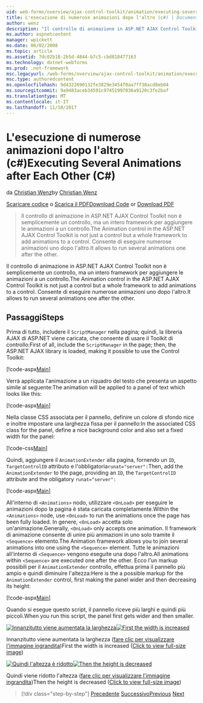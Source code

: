 ```yaml
---
uid: web-forms/overview/ajax-control-toolkit/animation/executing-several-animations-after-each-other-cs
title: L'esecuzione di numerose animazioni dopo l'altro (c#) | Documenti Microsoft
author: wenz
description: "Il controllo di animazione in ASP.NET AJAX Control Toolkit non è semplicemente un controllo, ma un intero framework per aggiungere le animazioni a un controllo. Consente di eseguire severa..."
ms.author: aspnetcontent
manager: wpickett
ms.date: 06/02/2008
ms.topic: article
ms.assetid: 7dc02b18-2b5d-4844-b7c5-cbd818477163
ms.technology: dotnet-webforms
ms.prod: .net-framework
msc.legacyurl: /web-forms/overview/ajax-control-toolkit/animation/executing-several-animations-after-each-other-cs
msc.type: authoredcontent
ms.openlocfilehash: 9d4322690132fe3829e3454f0aa7ff38acd8eb04
ms.sourcegitcommit: 9a9483aceb34591c97451997036a9120c3fe2baf
ms.translationtype: MT
ms.contentlocale: it-IT
ms.lasthandoff: 11/10/2017
---
```

<a name="executing-several-animations-after-each-other-c"></a><span data-ttu-id="577e3-104">L'esecuzione di numerose animazioni dopo l'altro (c#)</span><span class="sxs-lookup"><span data-stu-id="577e3-104">Executing Several Animations after Each Other (C#)</span></span>
====================
<span data-ttu-id="577e3-105">da [Christian Wenz](https://github.com/wenz)</span><span class="sxs-lookup"><span data-stu-id="577e3-105">by [Christian Wenz](https://github.com/wenz)</span></span>

<span data-ttu-id="577e3-106">[Scaricare codice](http://download.microsoft.com/download/f/9/a/f9a26acd-8df4-4484-8a18-199e4598f411/Animation3.cs.zip) o [Scarica il PDF](http://download.microsoft.com/download/6/7/1/6718d452-ff89-4d3f-a90e-c74ec2d636a3/animation3CS.pdf)</span><span class="sxs-lookup"><span data-stu-id="577e3-106">[Download Code](http://download.microsoft.com/download/f/9/a/f9a26acd-8df4-4484-8a18-199e4598f411/Animation3.cs.zip) or [Download PDF](http://download.microsoft.com/download/6/7/1/6718d452-ff89-4d3f-a90e-c74ec2d636a3/animation3CS.pdf)</span></span>

> <span data-ttu-id="577e3-107">Il controllo di animazione in ASP.NET AJAX Control Toolkit non è semplicemente un controllo, ma un intero framework per aggiungere le animazioni a un controllo.</span><span class="sxs-lookup"><span data-stu-id="577e3-107">The Animation control in the ASP.NET AJAX Control Toolkit is not just a control but a whole framework to add animations to a control.</span></span> <span data-ttu-id="577e3-108">Consente di eseguire numerose animazioni uno dopo l'altro.</span><span class="sxs-lookup"><span data-stu-id="577e3-108">It allows to run several animations one after the other.</span></span>


<span data-ttu-id="577e3-109">Il controllo di animazione in ASP.NET AJAX Control Toolkit non è semplicemente un controllo, ma un intero framework per aggiungere le animazioni a un controllo.</span><span class="sxs-lookup"><span data-stu-id="577e3-109">The Animation control in the ASP.NET AJAX Control Toolkit is not just a control but a whole framework to add animations to a control.</span></span> <span data-ttu-id="577e3-110">Consente di eseguire numerose animazioni uno dopo l'altro.</span><span class="sxs-lookup"><span data-stu-id="577e3-110">It allows to run several animations one after the other.</span></span>

## <a name="steps"></a><span data-ttu-id="577e3-111">Passaggi</span><span class="sxs-lookup"><span data-stu-id="577e3-111">Steps</span></span>

<span data-ttu-id="577e3-112">Prima di tutto, includere il `ScriptManager` nella pagina; quindi, la libreria AJAX di ASP.NET viene caricata, che consente di usare il Toolkit di controllo:</span><span class="sxs-lookup"><span data-stu-id="577e3-112">First of all, include the `ScriptManager` in the page; then, the ASP.NET AJAX library is loaded, making it possible to use the Control Toolkit:</span></span>

[!code-aspx[Main](executing-several-animations-after-each-other-cs/samples/sample1.aspx)]

<span data-ttu-id="577e3-113">Verrà applicata l'animazione a un riquadro del testo che presenta un aspetto simile al seguente:</span><span class="sxs-lookup"><span data-stu-id="577e3-113">The animation will be applied to a panel of text which looks like this:</span></span>

[!code-aspx[Main](executing-several-animations-after-each-other-cs/samples/sample2.aspx)]

<span data-ttu-id="577e3-114">Nella classe CSS associata per il pannello, definire un colore di sfondo nice e inoltre impostare una larghezza fissa per il pannello:</span><span class="sxs-lookup"><span data-stu-id="577e3-114">In the associated CSS class for the panel, define a nice background color and also set a fixed width for the panel:</span></span>

[!code-css[Main](executing-several-animations-after-each-other-cs/samples/sample3.css)]

<span data-ttu-id="577e3-115">Quindi, aggiungere il `AnimationExtender` alla pagina, fornendo un `ID`, `TargetControlID` attributo e l'obbligatoria`runat="server":`</span><span class="sxs-lookup"><span data-stu-id="577e3-115">Then, add the `AnimationExtender` to the page, providing an `ID`, the `TargetControlID` attribute and the obligatory `runat="server":`</span></span>

[!code-aspx[Main](executing-several-animations-after-each-other-cs/samples/sample4.aspx)]

<span data-ttu-id="577e3-116">All'interno di `<Animations>` nodo, utilizzare `<OnLoad>` per eseguire le animazioni dopo la pagina è stata caricata completamente.</span><span class="sxs-lookup"><span data-stu-id="577e3-116">Within the `<Animations>` node, use `<OnLoad>` to run the animations once the page has been fully loaded.</span></span> <span data-ttu-id="577e3-117">In genere, `<OnLoad>` accetta solo un'animazione.</span><span class="sxs-lookup"><span data-stu-id="577e3-117">Generally, `<OnLoad>` only accepts one animation.</span></span> <span data-ttu-id="577e3-118">Il framework di animazione consente di unire più animazioni in uno solo tramite il `<Sequence>` elemento.</span><span class="sxs-lookup"><span data-stu-id="577e3-118">The Animation framework allows you to join several animations into one using the `<Sequence>` element.</span></span> <span data-ttu-id="577e3-119">Tutte le animazioni all'interno di `<Sequence>` vengono eseguite una dopo l'altro.</span><span class="sxs-lookup"><span data-stu-id="577e3-119">All animations within `<Sequence>` are executed one after the other.</span></span> <span data-ttu-id="577e3-120">Ecco l'un markup possibili per il `AnimationExtender` controllo, effettua prima il pannello più ampio e quindi diminuire l'altezza:</span><span class="sxs-lookup"><span data-stu-id="577e3-120">Here is the a possible markup for the `AnimationExtender` control, first making the panel wider and then decreasing its height:</span></span>

[!code-aspx[Main](executing-several-animations-after-each-other-cs/samples/sample5.aspx)]

<span data-ttu-id="577e3-121">Quando si esegue questo script, il pannello riceve più larghi e quindi più piccoli.</span><span class="sxs-lookup"><span data-stu-id="577e3-121">When you run this script, the panel first gets wider and then smaller.</span></span>


<span data-ttu-id="577e3-122">[![Innanzitutto viene aumentata la larghezza](executing-several-animations-after-each-other-cs/_static/image2.png)](executing-several-animations-after-each-other-cs/_static/image1.png)</span><span class="sxs-lookup"><span data-stu-id="577e3-122">[![First the width is increased](executing-several-animations-after-each-other-cs/_static/image2.png)](executing-several-animations-after-each-other-cs/_static/image1.png)</span></span>

<span data-ttu-id="577e3-123">Innanzitutto viene aumentata la larghezza ([fare clic per visualizzare l'immagine ingrandita](executing-several-animations-after-each-other-cs/_static/image3.png))</span><span class="sxs-lookup"><span data-stu-id="577e3-123">First the width is increased ([Click to view full-size image](executing-several-animations-after-each-other-cs/_static/image3.png))</span></span>


<span data-ttu-id="577e3-124">[![Quindi l'altezza è ridotto](executing-several-animations-after-each-other-cs/_static/image5.png)](executing-several-animations-after-each-other-cs/_static/image4.png)</span><span class="sxs-lookup"><span data-stu-id="577e3-124">[![Then the height is decreased](executing-several-animations-after-each-other-cs/_static/image5.png)](executing-several-animations-after-each-other-cs/_static/image4.png)</span></span>

<span data-ttu-id="577e3-125">Quindi viene ridotto l'altezza ([fare clic per visualizzare l'immagine ingrandita](executing-several-animations-after-each-other-cs/_static/image6.png))</span><span class="sxs-lookup"><span data-stu-id="577e3-125">Then the height is decreased ([Click to view full-size image](executing-several-animations-after-each-other-cs/_static/image6.png))</span></span>

>[!div class="step-by-step"]
<span data-ttu-id="577e3-126">[Precedente](executing-several-animations-at-the-same-time-cs.md)
[Successivo](animation-depending-on-a-condition-cs.md)</span><span class="sxs-lookup"><span data-stu-id="577e3-126">[Previous](executing-several-animations-at-the-same-time-cs.md)
[Next](animation-depending-on-a-condition-cs.md)</span></span>

